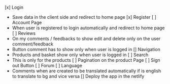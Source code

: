 [x] Login
- Save data in the client side and redirect to home page
[x] Register
[ ] Account Page
- When user is registered to login automatically and redirect to home page
[ ] Reviews
- On my comments / feedbacks to show edit and delete only on the user comment/feedback
- Button comment has to show only when user is logged in
[] Navigation
- Products and basket show only when user is logged in
[ ] Search
- This is only for the products
[ ] Pagination on the product Page
[ ] Sign out Button
[ ] Forum
[ ] Language
- Comments when are created to be translated automatically if is english to translate to bg and vice versa
[] Deploy the app in the netlify